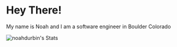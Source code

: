 # Hey There!

My name is Noah and I am a software engineer in Boulder Colorado


![noahdurbin's Stats](https://github-readme-stats.vercel.app/api?username=noahdurbin&theme=dark&show_icons=true&hide_border=true&count_private=true)

